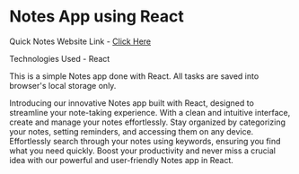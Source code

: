<!DOCTYPE html>
<html>
<body>

<h1>Notes App using React</h1>

<p>
  Quick Notes Website Link - <a href="https://quicksnotes.netlify.app/">Click Here</a>
</p>

<p>Technologies Used - React</p>

<p>
  This is a simple Notes app done with React. All tasks are saved into browser's local storage only.

  Introducing our innovative Notes app built with React, designed to streamline your note-taking experience. With a clean and intuitive interface, create and manage    your notes effortlessly. Stay organized by categorizing your notes, setting reminders, and accessing them on any device. Effortlessly search through your notes 
  using keywords, ensuring you find what you need quickly. Boost your productivity and never miss a crucial idea with our powerful and user-friendly Notes app in 
  React.
  
</p>

</body>
</html>
